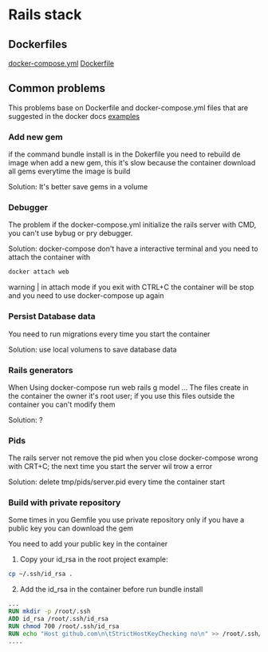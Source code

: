 # Rails stack

## Dockerfiles
[docker-compose.yml](doc/rails/docker-compose.yml)
[Dockerfile](doc/rails/Dockerfile)


## Common problems

This problems base on Dockerfile and docker-compose.yml files that are suggested in the docker docs [examples](https://docs.docker.com/compose/rails/#define-the-project)

### Add new gem

if the command bundle install is in the Dokerfile you need to rebuild de image when add a new gem, this it's slow because the container download all gems everytime the image is build

Solution: It's better save gems in a volume

### Debugger

The problem if the docker-compose.yml initialize the rails server with CMD, you can't
use bybug or pry debugger.

Solution:
docker-compose don't have a interactive terminal and you need to attach the container with
```sh
docker attach web
```
warning | in attach mode if you exit with CTRL+C the container will be stop and you need to use docker-compose up again

### Persist Database data

You need to run migrations every time you start the container

Solution: use local volumens to save database data

### Rails generators
When Using docker-compose run web rails g model ...
The files create in the container the owner it's root user;
if you use this files outside the container you can't modify them

Solution: ?

### Pids

The rails server not remove the pid when you close docker-compose wrong with CRT+C;
the next time you start the server wil trow a error

Solution: delete tmp/pids/server.pid every time the container start

### Build with private repository

Some times in you Gemfile you use private repository only if you have a public key you can download the gem

You need to add your public key in the container
1. Copy your id_rsa in the root project
example:
```sh
cp ~/.ssh/id_rsa .
```
2. Add the id_rsa in the container before run bundle install
```Dockerfile
...
RUN mkdir -p /root/.ssh
ADD id_rsa /root/.ssh/id_rsa
RUN chmod 700 /root/.ssh/id_rsa
RUN echo "Host github.com\n\tStrictHostKeyChecking no\n" >> /root/.ssh/config
....
```
